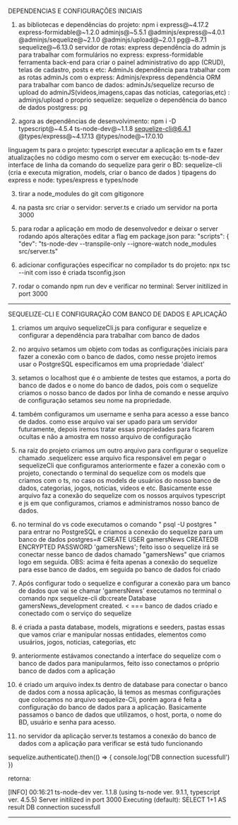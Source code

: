 DEPENDENCIAS E CONFIGURAÇÕES INICIAIS

1) as bibliotecas e dependências do projeto: npm i express@~4.17.2 express-formidable@~1.2.0 adminjs@~5.5.1 @adminjs/express@~4.0.1 @adminjs/sequelize@~2.1.0 @adminjs/upload@~2.0.1 pg@~8.7.1 sequelize@~6.13.0
servidor de rotas: express
dependência do admin js para trabalhar com formulários no express: express-formidable
ferramenta back-end para criar o painel administrativo do app (CRUD), telas de cadastro, posts e etc: AdminJs
dependência para trabalhar com as rotas adminJs com o express: Adminjs/express
dependência ORM para trabalhar com banco de dados: adminJs/sequelize
recurso de upload do adminJS(videos,imagens,capas das noticias, categorias,etc) : adminjs/upload
o proprio sequelize: sequelize
o dependência do banco de dados postgress: pg

2) agora as dependências de desenvolvimento:  npm i -D typescript@~4.5.4 ts-node-dev@~1.1.8 sequelize-cli@6.4.1 @types/express@~4.17.13 @types/node@~17.0.10

linguagem ts para o projeto: typescript
executar a aplicação em ts e fazer atualizações no código mesmo com o server em execução: ts-node-dev
interface de linha da comando do sequelize para gerir o BD: sequelize-cli (cria e executa migration, models, criar o banco de dados )
tipagens do express e node: types/express e types/node

3) tirar a node_modules do git com gitigonore

4) na pasta src criar o servidor: server.ts e criado um servidor na porta 3000

5) para rodar a aplicação em modo de desenvolvedor e deixar o server rodando após alterações editar a flag em package.json para: "scripts": {
    "dev": "ts-node-dev --transpile-only --ignore-watch node_modules src/server.ts"

6) adicionar configurações especificar no compilador ts do projeto: npx tsc --init 
com isso é criada tsconfig.json

7) rodar o comando npm run dev e verificar no terminal: Server initilized in port 3000

   
------------------------------------------------------------------------------------------------------------------------------------------------------------------------------------------------------------------------------------------------

SEQUELIZE-CLI E CONFIGURAÇÃO COM BANCO DE DADOS E APLICAÇÃO

1) criamos um arquivo sequelizeCli.js para configurar e sequelize e configurar a dependência para trabalhar com banco de dados

2) no arquivo setamos um objeto com todas as configurações iniciais para fazer a conexão com o banco de dados, como nesse projeto 
iremos usar o PostgreSQL especificamos em uma propriedade 'dialect'

3) setamos o localhost que é o ambiente de testes que estamos, a porta do banco de dados e o nome do banco de dados,
pois com o sequelize criamos o nosso banco de dados por linha de comando e nesse arquivo de configuração setamos seu nome na propriedade.

4) também configuramos um username e senha para acesso a esse banco de dados. como esse arquivo vai ser upado para um servidor futuramente,
depois iremos tratar essas propriedades para ficarem ocultas e não a amostra em nosso arquivo  de configuração

5) na raiz do projeto criamos um outro arquivo para configurar o sequelize chamado .sequelizerc 
esse arquivo fica responsável em pegar o sequelizeCli que configuramos anteriormente  e fazer a
conexão com o projeto, conectando o terminal do sequelize com os models que criamos com o ts,
no caso os models de usuários do nosso banco de dados, categorias, jogos, noticias, videos e etc.
Basicamente esse arquivo faz a conexão do sequelize com os nossos arquivos typescript e js em que configuramos, 
criamos e administramos nosso banco de dados.

6) no terminal do vs code executamos o comando " psql -U postgres " para entrar no PostgreSQL e criamos a conexão do sequelize para um banco de dados
postgres=# CREATE USER gamersNews CREATEDB ENCRYPTED PASSWORD 'gamersNews';
feito isso o sequelize irá se conectar nesse banco de dados chamado "gamersNews" que criamos logo em seguida. 
OBS: acima é feita apenas a conexão do sequelize para esse banco de dados, em seguida po banco de dados foi criado

7) Após configurar todo o sequelize e configurar a conexão para um banco de dados que vai se chamar 'gamersNews'
executamos no terminal o comando npx sequelize-cli db:create 
Database gamersNews_development created. < === banco de dados criado e conectado com o serviço do sequelize

8) é criada a pasta database, models, migrations e seeders, pastas essas que vamos criar e manipular nossas entidades, elementos como
usuários, jogos, noticias, categorias, etc 

7) anteriormente estávamos conectando a interface do sequelize com o banco de dados para manipularmos, feito isso conectamos o próprio banco de dados
com a aplicação

8) é criado um arquivo index.ts dentro de database para conectar o banco de dados com a nossa aplicação, lá temos as mesmas configurações
que colocamos no arquivo sequelize-Cli, porém agora é feita a configuração do banco de dados para a aplicação. 
Basicamente passamos o banco de dados que utilizamos, o host, porta, o nome do BD, usuário e senha para acesso.

9) no servidor da aplicação server.ts testamos a conexão do banco de dados com a aplicação para verificar se está tudo funcionando 

 sequelize.authenticate().then(() => {
        console.log('DB connection sucessfull')
    }) 

retorna:

[INFO] 00:16:21 ts-node-dev ver. 1.1.8 (using ts-node ver. 9.1.1, typescript ver. 4.5.5)
Server initilized in port 3000
Executing (default): SELECT 1+1 AS result
DB connection sucessfull


------------------------------------------------------------------------------------------------------------------------------------------------------------------------------------------------------------------------------------------------






